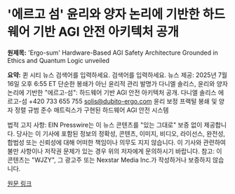 # '에르고 섬' 윤리와 양자 논리에 기반한 하드웨어 기반 AGI 안전 아키텍처 공개

**원제목:** 'Ergo-sum' Hardware-Based AGI Safety Architecture Grounded in Ethics and Quantum Logic unveiled

**요약:** 퀸 시티 뉴스
검색어를 입력하세요.
검색어를 입력하세요.
뉴스 제공:
2025년 7월 16일 오후 6:55 ET
단순한 봉쇄가 아닌 윤리적 관리
발명가 다니엘 솔리스, 윤리와 양자 논리에 기반한 "에르고-섬": 하드웨어 기반 AGI 안전 아키텍처 공개.
다니엘 솔리스
에르고-섬
+420 733 655 755
solis@dubito-ergo.com
윤리 보정 프랙털 봉쇄 및 양자 정렬 규범 준수 매트릭스가 구현된 하드웨어 AGI 안전 시스템

법적 고지 사항:
EIN Presswire는 이 뉴스 콘텐츠를 "있는 그대로" 보증 없이 제공합니다. 당사는 이 기사에 포함된 정보의 정확성, 콘텐츠, 이미지, 비디오, 라이선스, 완전성, 합법성 또는 신뢰성에 대해 어떠한 책임이나 의무도 지지 않습니다. 이 기사와 관련하여 불만 사항이나 저작권 문제가 있는 경우 위의 저자에게 문의하시기 바랍니다.
참고: 이 콘텐츠는 "WJZY", 그 광고주 또는 Nexstar Media Inc.가 작성하거나 보증하지 않습니다.

[원문 링크](https://www.qcnews.com/business/press-releases/ein-presswire/831310374/ergo-sum-hardware-based-agi-safety-architecture-grounded-in-ethics-and-quantum-logic-unveiled)
